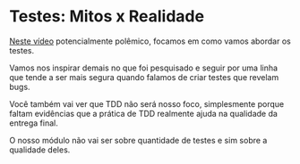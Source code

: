 # Testes: Mitos x Realidade

[Neste vídeo](https://youtu.be/5SYZCM2Fgpw) potencialmente polêmico, focamos em como vamos abordar os testes.

Vamos nos inspirar demais no que foi pesquisado e seguir por uma linha que tende a ser mais segura quando falamos de criar testes que revelam bugs.

Você também vai ver que TDD não será nosso foco, simplesmente porque faltam evidências que a prática de TDD realmente ajuda na qualidade da entrega final.

O nosso módulo não vai ser sobre quantidade de testes e sim sobre a qualidade deles.

